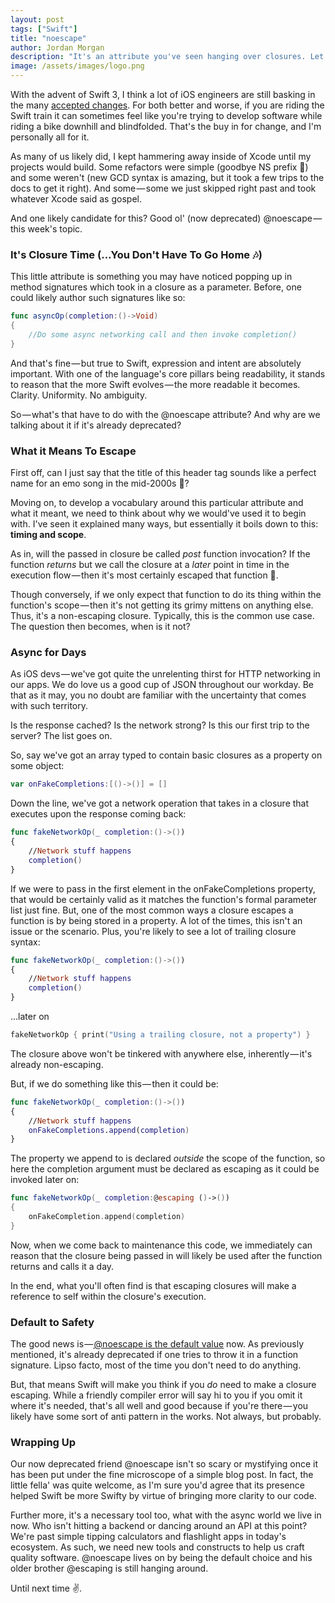 ```yaml
---
layout: post
tags: ["Swift"]
title: "noescape"
author: Jordan Morgan
description: "It's an attribute you've seen hanging over closures. Let's dive into what it means, or more specifically - meant."
image: /assets/images/logo.png
---
```

With the advent of Swift 3, I think a lot of iOS engineers are still basking in the many [accepted changes][1]. For both better and worse, if you are riding the Swift train it can sometimes feel like you're trying to develop software while riding a bike downhill and blindfolded. That's the buy in for change, and I'm personally all for it.

As many of us likely did, I kept hammering away inside of Xcode until my projects would build. Some refactors were simple (goodbye NS prefix 👋) and some weren't (new GCD syntax is amazing, but it took a few trips to the docs to get it right). And some — some we just skipped right past and took whatever Xcode said as gospel.

And one likely candidate for this? Good ol' (now deprecated) @noescape — this week's topic.

### It's Closure Time (…You Don't Have To Go Home 🎶)

This little attribute is something you may have noticed popping up in method signatures which took in a closure as a parameter. Before, one could likely author such signatures like so:
```swift
func asyncOp(completion:()->Void)  
{  
    //Do some async networking call and then invoke completion()  
}
```
And that's fine — but true to Swift, expression and intent are absolutely important. With one of the language's core pillars being readability, it stands to reason that the more Swift evolves — the more readable it becomes. Clarity. Uniformity. No ambiguity.

So — what's that have to do with the @noescape attribute? And why are we talking about it if it's already deprecated?

### What it Means To Escape

First off, can I just say that the title of this header tag sounds like a perfect name for an emo song in the mid-2000s 🤘?

Moving on, to develop a vocabulary around this particular attribute and what it meant, we need to think about why we would've used it to begin with. I've seen it explained many ways, but essentially it boils down to this: **timing and scope**.

As in, will the passed in closure be called _post_ function invocation? If the function _returns_ but we call the closure at a _later_ point in time in the execution flow — then it's most certainly escaped that function 🏃.

Though conversely, if we only expect that function to do its thing within the function's scope — then it's not getting its grimy mittens on anything else. Thus, it's a non-escaping closure. Typically, this is the common use case. The question then becomes, when is it not?

### Async for Days

As iOS devs — we've got quite the unrelenting thirst for HTTP networking in our apps. We do love us a good cup of JSON throughout our workday. Be that as it may, you no doubt are familiar with the uncertainty that comes with such territory.

Is the response cached? Is the network strong? Is this our first trip to the server? The list goes on.

So, say we've got an array typed to contain basic closures as a property on some object:
```swift
var onFakeCompletions:[()->()] = []
```
Down the line, we've got a network operation that takes in a closure that executes upon the response coming back:
```swift
func fakeNetworkOp(_ completion:()->())  
{  
    //Network stuff happens  
    completion()  
}
```
If we were to pass in the first element in the onFakeCompletions property, that would be certainly valid as it matches the function's formal parameter list just fine. But, one of the most common ways a closure escapes a function is by being stored in a property. A lot of the times, this isn't an issue or the scenario. Plus, you're likely to see a lot of trailing closure syntax:
```swift
func fakeNetworkOp(_ completion:()->())  
{  
    //Network stuff happens  
    completion()  
}
```
...later on

```swift
fakeNetworkOp { print("Using a trailing closure, not a property") }
```
The closure above won't be tinkered with anywhere else, inherently — it's already non-escaping.

But, if we do something like this — then it could be:
```swift
func fakeNetworkOp(_ completion:()->())  
{  
    //Network stuff happens  
    onFakeCompletions.append(completion)  
}
```
The property we append to is declared _outside_ the scope of the function, so here the completion argument must be declared as escaping as it could be invoked later on:
```swift
func fakeNetworkOp(_ completion:@escaping ()->())  
{  
    onFakeCompletion.append(completion)  
}
```
Now, when we come back to maintenance this code, we immediately can reason that the closure being passed in will likely be used after the function returns and calls it a day.

In the end, what you'll often find is that escaping closures will make a reference to self within the closure's execution.

### Default to Safety

The good news is —[ @noescape is the default value][2] now. As previously mentioned, it's already deprecated if one tries to throw it in a function signature. Lipso facto, most of the time you don't need to do anything.

But, that means Swift will make you think if you _do_ need to make a closure escaping. While a friendly compiler error will say hi to you if you omit it where it's needed, that's all well and good because if you're there — you likely have some sort of anti pattern in the works. Not always, but probably.

### Wrapping Up

Our now deprecated friend @noescape isn't so scary or mystifying once it has been put under the fine microscope of a simple blog post. In fact, the little fella' was quite welcome, as I'm sure you'd agree that its presence helped Swift be more Swifty by virtue of bringing more clarity to our code.

Further more, it's a necessary tool too, what with the async world we live in now. Who isn't hitting a backend or dancing around an API at this point? We're past simple tipping calculators and flashlight apps in today's ecosystem. As such, we need new tools and constructs to help us craft quality software. @noescape lives on by being the default choice and his older brother @escaping is still hanging around.

Until next time ✌️.

[1]: https://swift.org/blog/swift-3-0-release-process/
[2]: https://github.com/apple/swift-evolution/blob/master/proposals/0103-make-noescape-default.md
